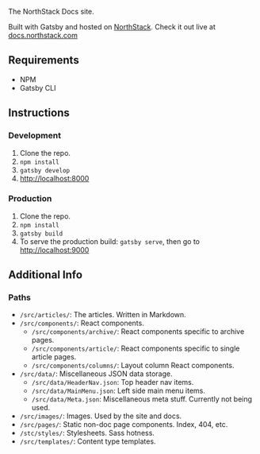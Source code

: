 The NorthStack Docs site.

Built with Gatsby and hosted on [NorthStack](https://northstack.com). Check it out live at [docs.northstack.com](http://docs.northstack.com)

## Requirements
* NPM
* Gatsby CLI

## Instructions

### Development

1. Clone the repo.
2. `npm install`
3. `gatsby develop`
4. [http://localhost:8000](http://localhost:8000)

### Production

1. Clone the repo.
2. `npm install`
3. `gatsby build`
4. To serve the production build: `gatsby serve`, then go to [http://localhost:9000](http://localhost:9000)

## Additional Info

### Paths

* `/src/articles/`: The articles. Written in Markdown.
* `/src/components/`: React components.
  * `/src/components/archive/`: React components specific to archive pages.
  * `/src/components/article/`: React components specific to single article pages.
  * `/src/components/columns/`: Layout column React components.
* `/src/data/`: Miscellaneous JSON data storage.
  * `/src/data/HeaderNav.json`: Top header nav items.
  * `/src/data/MainMenu.json`: Left side main menu items.
  * `/src/data/Meta.json`: Miscellaneous meta stuff. Currently not being used.
* `/src/images/`: Images. Used by the site and docs.
* `/src/pages/`: Static non-doc page components. Index, 404, etc.
* `/stc/styles/`: Stylesheets. Sass hotness.
* `/src/templates/`: Content type templates.